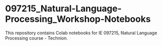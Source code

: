 # 097215_Natural-Language-Processing_Workshop-Notebooks
This repository contains Colab notebooks for IE 097215, Natural Language Processing course - Technion.  
